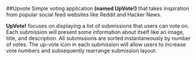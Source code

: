 ##Upvote 
Simple voting application **(named UpVote!)** that takes inspiration from popular social feed websites like Reddit and Hacker News.

**UpVote!** focuses on displaying a list of submissions that users can vote on. Each submission will
present some information about itself like an image, title, and description. All submissions are sorted
instantaneously by number of votes. The up-vote icon in each submission will allow users to increase
vote numbers and subsequently rearrange submission layout.
